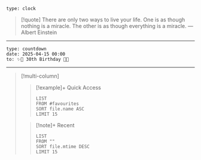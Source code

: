   
  
```widgets  
type: clock  
```  
  
> [!quote] There are only two ways to live your life. One is as though nothing is a miracle. The other is as though everything is a miracle.
> — Albert Einstein  
  
------  
```widgets  
type: countdown  
date: 2025-04-15 00:00  
to: ✨🎂 30th Birthday 🎂✨
```
---
  
>[!multi-column]  
>> [!example]+ Quick Access  
>> ```dataview  
>> LIST  
>> FROM #favourites  
>> SORT file.name ASC  
>> LIMIT 15  
>> ```  
>  
>> [!note]+ Recent  
>> ```dataview  
>> LIST  
>> FROM ""  
>> SORT file.mtime DESC  
>> LIMIT 15  
>> ```  


